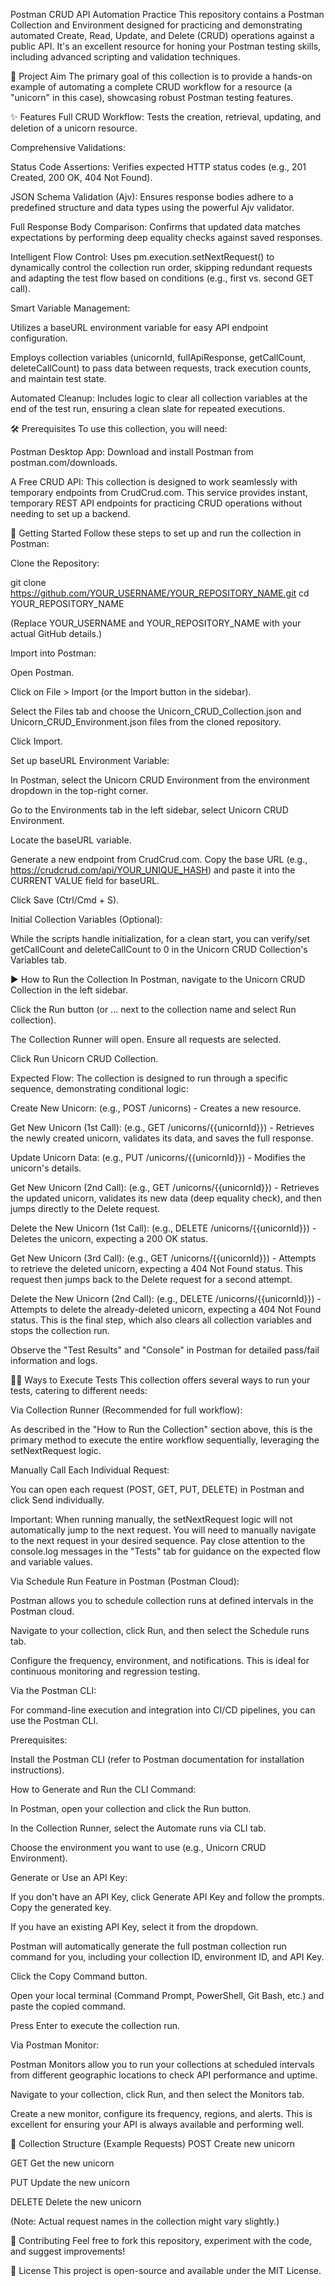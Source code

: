 Postman CRUD API Automation Practice
This repository contains a Postman Collection and Environment designed for practicing and demonstrating automated Create, Read, Update, and Delete (CRUD) operations against a public API. It's an excellent resource for honing your Postman testing skills, including advanced scripting and validation techniques.

🚀 Project Aim
The primary goal of this collection is to provide a hands-on example of automating a complete CRUD workflow for a resource (a "unicorn" in this case), showcasing robust Postman testing features.

✨ Features
Full CRUD Workflow: Tests the creation, retrieval, updating, and deletion of a unicorn resource.

Comprehensive Validations:

Status Code Assertions: Verifies expected HTTP status codes (e.g., 201 Created, 200 OK, 404 Not Found).

JSON Schema Validation (Ajv): Ensures response bodies adhere to a predefined structure and data types using the powerful Ajv validator.

Full Response Body Comparison: Confirms that updated data matches expectations by performing deep equality checks against saved responses.

Intelligent Flow Control: Uses pm.execution.setNextRequest() to dynamically control the collection run order, skipping redundant requests and adapting the test flow based on conditions (e.g., first vs. second GET call).

Smart Variable Management:

Utilizes a baseURL environment variable for easy API endpoint configuration.

Employs collection variables (unicornId, fullApiResponse, getCallCount, deleteCallCount) to pass data between requests, track execution counts, and maintain test state.

Automated Cleanup: Includes logic to clear all collection variables at the end of the test run, ensuring a clean slate for repeated executions.

🛠️ Prerequisites
To use this collection, you will need:

Postman Desktop App: Download and install Postman from postman.com/downloads.

A Free CRUD API: This collection is designed to work seamlessly with temporary endpoints from CrudCrud.com. This service provides instant, temporary REST API endpoints for practicing CRUD operations without needing to set up a backend.

🚀 Getting Started
Follow these steps to set up and run the collection in Postman:

Clone the Repository:

git clone https://github.com/YOUR_USERNAME/YOUR_REPOSITORY_NAME.git
cd YOUR_REPOSITORY_NAME



(Replace YOUR_USERNAME and YOUR_REPOSITORY_NAME with your actual GitHub details.)

Import into Postman:

Open Postman.

Click on File > Import (or the Import button in the sidebar).

Select the Files tab and choose the Unicorn_CRUD_Collection.json and Unicorn_CRUD_Environment.json files from the cloned repository.

Click Import.

Set up baseURL Environment Variable:

In Postman, select the Unicorn CRUD Environment from the environment dropdown in the top-right corner.

Go to the Environments tab in the left sidebar, select Unicorn CRUD Environment.

Locate the baseURL variable.

Generate a new endpoint from CrudCrud.com. Copy the base URL (e.g., https://crudcrud.com/api/YOUR_UNIQUE_HASH) and paste it into the CURRENT VALUE field for baseURL.

Click Save (Ctrl/Cmd + S).

Initial Collection Variables (Optional):

While the scripts handle initialization, for a clean start, you can verify/set getCallCount and deleteCallCount to 0 in the Unicorn CRUD Collection's Variables tab.

▶️ How to Run the Collection
In Postman, navigate to the Unicorn CRUD Collection in the left sidebar.

Click the Run button (or ... next to the collection name and select Run collection).

The Collection Runner will open. Ensure all requests are selected.

Click Run Unicorn CRUD Collection.

Expected Flow:
The collection is designed to run through a specific sequence, demonstrating conditional logic:

Create New Unicorn: (e.g., POST /unicorns) - Creates a new resource.

Get New Unicorn (1st Call): (e.g., GET /unicorns/{{unicornId}}) - Retrieves the newly created unicorn, validates its data, and saves the full response.

Update Unicorn Data: (e.g., PUT /unicorns/{{unicornId}}) - Modifies the unicorn's details.

Get New Unicorn (2nd Call): (e.g., GET /unicorns/{{unicornId}}) - Retrieves the updated unicorn, validates its new data (deep equality check), and then jumps directly to the Delete request.

Delete the New Unicorn (1st Call): (e.g., DELETE /unicorns/{{unicornId}}) - Deletes the unicorn, expecting a 200 OK status.

Get New Unicorn (3rd Call): (e.g., GET /unicorns/{{unicornId}}) - Attempts to retrieve the deleted unicorn, expecting a 404 Not Found status. This request then jumps back to the Delete request for a second attempt.

Delete the New Unicorn (2nd Call): (e.g., DELETE /unicorns/{{unicornId}}) - Attempts to delete the already-deleted unicorn, expecting a 404 Not Found status. This is the final step, which also clears all collection variables and stops the collection run.

Observe the "Test Results" and "Console" in Postman for detailed pass/fail information and logs.

🏃‍♀️ Ways to Execute Tests
This collection offers several ways to run your tests, catering to different needs:

Via Collection Runner (Recommended for full workflow):

As described in the "How to Run the Collection" section above, this is the primary method to execute the entire workflow sequentially, leveraging the setNextRequest logic.

Manually Call Each Individual Request:

You can open each request (POST, GET, PUT, DELETE) in Postman and click Send individually.

Important: When running manually, the setNextRequest logic will not automatically jump to the next request. You will need to manually navigate to the next request in your desired sequence. Pay close attention to the console.log messages in the "Tests" tab for guidance on the expected flow and variable values.

Via Schedule Run Feature in Postman (Postman Cloud):

Postman allows you to schedule collection runs at defined intervals in the Postman cloud.

Navigate to your collection, click Run, and then select the Schedule runs tab.

Configure the frequency, environment, and notifications. This is ideal for continuous monitoring and regression testing.

Via the Postman CLI:

For command-line execution and integration into CI/CD pipelines, you can use the Postman CLI.

Prerequisites:

Install the Postman CLI (refer to Postman documentation for installation instructions).

How to Generate and Run the CLI Command:

In Postman, open your collection and click the Run button.

In the Collection Runner, select the Automate runs via CLI tab.

Choose the environment you want to use (e.g., Unicorn CRUD Environment).

Generate or Use an API Key:

If you don't have an API Key, click Generate API Key and follow the prompts. Copy the generated key.

If you have an existing API Key, select it from the dropdown.

Postman will automatically generate the full postman collection run command for you, including your collection ID, environment ID, and API Key.

Click the Copy Command button.

Open your local terminal (Command Prompt, PowerShell, Git Bash, etc.) and paste the copied command.

Press Enter to execute the collection run.

Via Postman Monitor:

Postman Monitors allow you to run your collections at scheduled intervals from different geographic locations to check API performance and uptime.

Navigate to your collection, click Run, and then select the Monitors tab.

Create a new monitor, configure its frequency, regions, and alerts. This is excellent for ensuring your API is always available and performing well.

📄 Collection Structure (Example Requests)
POST Create new unicorn

GET Get the new unicorn

PUT Update the new unicorn

DELETE Delete the new unicorn

(Note: Actual request names in the collection might vary slightly.)

🤝 Contributing
Feel free to fork this repository, experiment with the code, and suggest improvements!

📄 License
This project is open-source and available under the MIT License.

